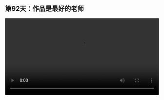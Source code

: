 ## 第92天：作品是最好的老师

<video width="100%" controls controlslist="nodownload nofullscreen noremoteplayback" disablePictureInPicture>
  <source src="https://api.keepwork.com/ts-storage/siteFiles/17269/raw#1601475783223session92.webm" type="video/webm">
  <source src="https://api.keepwork.com/ts-storage/siteFiles/17270/raw#1601475792487session92_small.mp4" type="video/mp4" />
   
  你的浏览器不支持播放
</video>


### 字幕

**探索**，**创造**，**学习**是Paracraft中主要的三种行为。
我们点击探索，
可以看到这里有大量的用户作品。
孩子们在开始创造属于自己的作品之前，往往需要观看和体验大量别人的作品。
比如我们进入这个作品。
这是一部电影作品，点击这里可以播放。
孩子们通过观看这样的作品可以提升自己的审美，
从别人的作品中学习创造场景的方法，学习镜头语言。
在Paracraft中，你总能找到和你年龄相仿，或者比你更厉害的同学或者老师的作品。
作品可以成为孩子们最好的老师。
当然除了美术类的作品，我们还有单人的作品，多人联网的作品，动画作品，解谜类的作品，校园搭建类的作品；
还有一些教学作品，以及大量的编程类的作品。
作为家长，我们要允许孩子们去体验甚至是玩大量的作品。
如果孩子没有体验过大量的作品，他是不清楚或者不知道去做什么样的属于自己的作品的。
所以作品是最好的老师。

### 动手练习